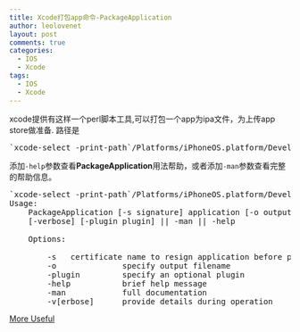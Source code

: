 ```yaml
---
title: Xcode打包app命令-PackageApplication
author: leolovenet
layout: post
comments: true
categories:
  - IOS
  - Xcode
tags:
  - IOS
  - Xcode
---
```

xcode提供有这样一个perl脚本工具,可以打包一个app为ipa文件，为上传app store做准备. 路径是

<pre>
`xcode-select -print-path`/Platforms/iPhoneOS.platform/Developer/usr/bin/PackageApplication
</pre>

添加`-help`参数查看**PackageApplication**用法帮助，或者添加`-man`参数查看完整的帮助信息。

<pre>
`xcode-select -print-path`/Platforms/iPhoneOS.platform/Developer/usr/bin/PackageApplication -help
Usage:
    PackageApplication [-s signature] application [-o output_directory]
    [-verbose] [-plugin plugin] || -man || -help

    Options:

        -s   certificate name to resign application before packaging
        -o              specify output filename
        -plugin         specify an optional plugin
        -help           brief help message
        -man            full documentation
        -v[erbose]      provide details during operation
</pre>

[More Useful](http://leolovenet.com/blog/2013/02/22/xcode-package-application-to-ipa/)